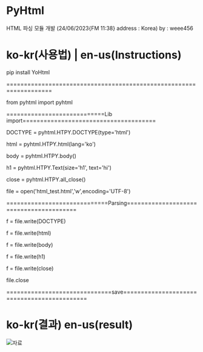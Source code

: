 # PyHtml
HTML 파싱  모듈 개발 (24/06/2023{FM 11:38} address : Korea) by : weee456

# ko-kr(사용법) | en-us(Instructions)

pip install YoHtml

===================================================================

from pyhtml import pyhtml

============================Lib import======================================

DOCTYPE = pyhtml.HTPY.DOCTYPE(type='html')

html = pyhtml.HTPY.html(lang='ko')

body = pyhtml.HTPY.body()

h1 = pyhtml.HTPY.Text(size='h1', text='hi')

close = pyhtml.HTPY.all_close()

file = open('html_test.html','w',encoding='UTF-8')

=============================Parsing========================================

f = file.write(DOCTYPE)

f = file.write(html)

f = file.write(body)

f = file.write(h1)

f = file.write(close)

file.close

==============================save============================================

# ko-kr(결과) en-us(result)



![자료](https://github.com/weee456/PyHtml/assets/133841941/32642a0b-b3fb-4388-834a-d440392bae04)




